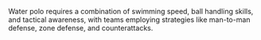 Water polo requires a combination of swimming speed, ball handling skills, and tactical awareness, with teams employing strategies like man-to-man defense, zone defense, and counterattacks.
